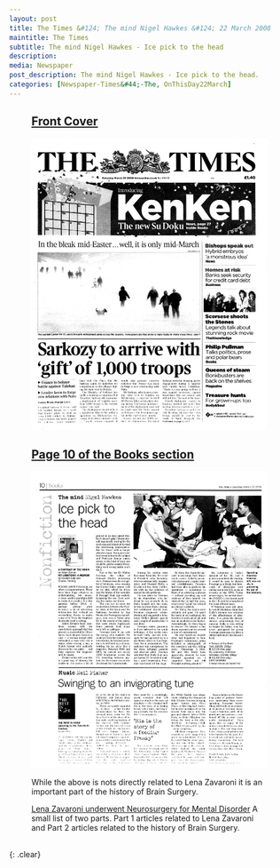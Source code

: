 ```yaml
---
layout: post
title: The Times &#124; The mind Nigel Hawkes &#124; 22 March 2008
maintitle: The Times
subtitle: The mind Nigel Hawkes - Ice pick to the head
description: 
media: Newspaper
post_description: The mind Nigel Hawkes - Ice pick to the head.
categories: [Newspaper-Times&#44;-The, OnThisDay22March]
---
```


<figure class="fig1">
<h2 id="infobox1"><a href="#infobox1">Front Cover</a></h2>
<a href="/assets/images/newspapers/0FFO-2008-0322-0001.jpeg"><img src="/assets/images/newspapers/0FFO-2008-0322-0001.jpeg" class="full-width zoom-in" /></a>
</figure>

<figure class="fig2">
<h2 id="infobox2"><a href="#infobox2">Page 10 of the Books section</a></h2>
<a href="/assets/images/newspapers/0FFO-2008-0322-0198.png"><img src="/assets/images/newspapers/0FFO-2008-0322-0198.png" class="full-width zoom-in" /></a>
</figure>

<figure class="fig3">
<p>While the above is nots directly related to Lena Zavaroni it is an important part of the history of Brain Surgery.</p>
<p><a href="/1999-09-07-lena-zavaroni-underwent-neurosurgery-for-mental-disorder">Lena Zavaroni underwent Neurosurgery for Mental Disorder</a> A small list of two parts. Part 1 articles related to Lena Zavaroni and Part 2 articles related to the history of Brain Surgery.</p>
</figure>

<br />{: .clear}

